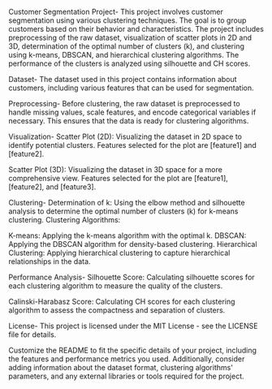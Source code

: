 Customer Segmentation Project-
This project involves customer segmentation using various clustering techniques. The goal is to group customers based on their behavior and characteristics. The project includes preprocessing of the raw dataset, visualization of scatter plots in 2D and 3D, determination of the optimal number of clusters (k), and clustering using k-means, DBSCAN, and hierarchical clustering algorithms. The performance of the clusters is analyzed using silhouette and CH scores.

Dataset-
The dataset used in this project contains information about customers, including various features that can be used for segmentation.

Preprocessing-
Before clustering, the raw dataset is preprocessed to handle missing values, scale features, and encode categorical variables if necessary. This ensures that the data is ready for clustering algorithms.

Visualization-
Scatter Plot (2D): Visualizing the dataset in 2D space to identify potential clusters. Features selected for the plot are [feature1] and [feature2].

Scatter Plot (3D): Visualizing the dataset in 3D space for a more comprehensive view. Features selected for the plot are [feature1], [feature2], and [feature3].

Clustering-
Determination of k: Using the elbow method and silhouette analysis to determine the optimal number of clusters (k) for k-means clustering. Clustering Algorithms:

K-means: Applying the k-means algorithm with the optimal k. DBSCAN: Applying the DBSCAN algorithm for density-based clustering. Hierarchical Clustering: Applying hierarchical clustering to capture hierarchical relationships in the data.

Performance Analysis-
Silhouette Score: Calculating silhouette scores for each clustering algorithm to measure the quality of the clusters.

Calinski-Harabasz Score: Calculating CH scores for each clustering algorithm to assess the compactness and separation of clusters.

License-
This project is licensed under the MIT License - see the LICENSE file for details.

Customize the README to fit the specific details of your project, including the features and performance metrics you used. Additionally, consider adding information about the dataset format, clustering algorithms' parameters, and any external libraries or tools required for the project.
